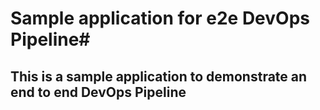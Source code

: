 # Sample application for e2e DevOps Pipeline#
## This is a sample application to demonstrate an end to end DevOps Pipeline


